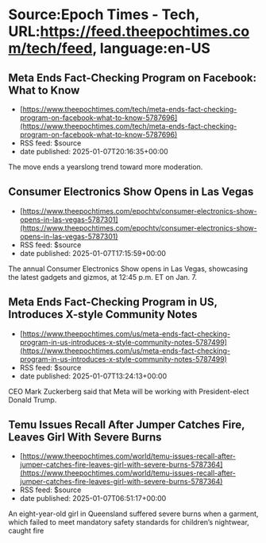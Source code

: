 # Source:Epoch Times - Tech, URL:https://feed.theepochtimes.com/tech/feed, language:en-US

## Meta Ends Fact-Checking Program on Facebook: What to Know
 - [https://www.theepochtimes.com/tech/meta-ends-fact-checking-program-on-facebook-what-to-know-5787696](https://www.theepochtimes.com/tech/meta-ends-fact-checking-program-on-facebook-what-to-know-5787696)
 - RSS feed: $source
 - date published: 2025-01-07T20:16:35+00:00

The move ends a yearslong trend toward more moderation.

## Consumer Electronics Show Opens in Las Vegas
 - [https://www.theepochtimes.com/epochtv/consumer-electronics-show-opens-in-las-vegas-5787301](https://www.theepochtimes.com/epochtv/consumer-electronics-show-opens-in-las-vegas-5787301)
 - RSS feed: $source
 - date published: 2025-01-07T17:15:59+00:00

The annual Consumer Electronics Show opens in Las Vegas, showcasing the latest gadgets and gizmos, at 12:45 p.m. ET on Jan. 7.

## Meta Ends Fact-Checking Program in US, Introduces X-style Community Notes
 - [https://www.theepochtimes.com/us/meta-ends-fact-checking-program-in-us-introduces-x-style-community-notes-5787499](https://www.theepochtimes.com/us/meta-ends-fact-checking-program-in-us-introduces-x-style-community-notes-5787499)
 - RSS feed: $source
 - date published: 2025-01-07T13:24:13+00:00

CEO Mark Zuckerberg said that Meta will be working with President-elect Donald Trump.

## Temu Issues Recall After Jumper Catches Fire, Leaves Girl With Severe Burns
 - [https://www.theepochtimes.com/world/temu-issues-recall-after-jumper-catches-fire-leaves-girl-with-severe-burns-5787364](https://www.theepochtimes.com/world/temu-issues-recall-after-jumper-catches-fire-leaves-girl-with-severe-burns-5787364)
 - RSS feed: $source
 - date published: 2025-01-07T06:51:17+00:00

An eight-year-old girl in Queensland suffered severe burns when a garment, which failed to meet mandatory safety standards for children’s nightwear, caught fire

